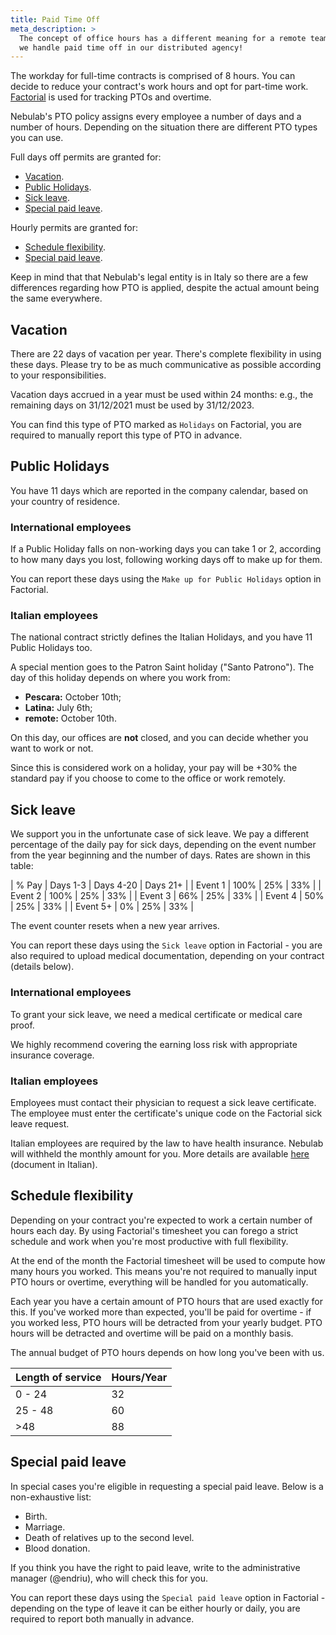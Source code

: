 ```yaml
---
title: Paid Time Off
meta_description: >
  The concept of office hours has a different meaning for a remote team such as Nebulab's. Learn how
  we handle paid time off in our distributed agency!
---
```


The workday for full-time contracts is comprised of 8 hours. You can decide to reduce your
contract's work hours and opt for part-time work. [Factorial](https://factorialhr.com/) is
used for tracking PTOs and overtime.

Nebulab's PTO policy assigns every employee a number of days and a number of hours. Depending
on the situation there are different PTO types you can use.

Full days off permits are granted for:

* [Vacation](#vacation).
* [Public Holidays](#public-holidays).
* [Sick leave](#sick-leave).
* [Special paid leave](#special-paid-leave).

Hourly permits are granted for:

* [Schedule flexibility](#schedule-flexibility).
* [Special paid leave](#special-paid-leave).

Keep in mind that that Nebulab's legal entity is in Italy so there are a few differences regarding
how PTO is applied, despite the actual amount being the same everywhere.

## Vacation

There are 22 days of vacation per year. There's complete flexibility in using these days. Please try
to be as much communicative as possible according to your responsibilities.

Vacation days accrued in a year must be used within 24 months: e.g., the remaining days on
31/12/2021 must be used by 31/12/2023.

You can find this type of PTO marked as `Holidays` on Factorial, you are required to manually report
this type of PTO in advance.

## Public Holidays

You have 11 days which are reported in the company calendar, based on your country of residence.

### International employees

If a Public Holiday falls on non-working days you can take 1 or 2, according to how many days you
lost, following working days off to make up for them.

You can report these days using the `Make up for Public Holidays` option in Factorial.

### Italian employees

The national contract strictly defines the Italian Holidays, and you have 11 Public Holidays too.

A special mention goes to the Patron Saint holiday ("Santo Patrono"). The day of this holiday
depends on where you work from:

- **Pescara:** October 10th;
- **Latina:** July 6th;
- **remote:** October 10th.

On this day, our offices are **not** closed, and you can decide whether you want to work or not.

Since this is considered work on a holiday, your pay will be +30% the standard pay if you choose
to come to the office or work remotely.

## Sick leave

We support you in the unfortunate case of sick leave. We pay a different percentage of the daily pay
for sick days, depending on the event number from the year beginning and the number of days.
Rates are shown in this table:

| % Pay | Days 1-3 | Days 4-20 | Days 21+ |
| Event 1 | 100% | 25% | 33% |
| Event 2 | 100% | 25% | 33% |
| Event 3 | 66% | 25% | 33% |
| Event 4 | 50% | 25% | 33% |
| Event 5+ | 0% | 25% | 33% |

The event counter resets when a new year arrives.

You can report these days using the `Sick leave` option in Factorial - you are also required to upload
medical documentation, depending on your contract (details below).

### International employees

To grant your sick leave, we need a medical certificate or medical care proof.

We highly recommend covering the earning loss risk with appropriate insurance coverage.

### Italian employees

Employees must contact their physician to request a sick leave certificate. The employee must
enter the certificate's unique code on the Factorial sick leave request.

Italian employees are required by the law to have health insurance. Nebulab will withheld the monthly
amount for you.
More details are available [here](https://docs.google.com/document/d/1g_joXaJ1klFvf10JfzlxMTapqV_p73micQj9N0SXAmo/)
(document in Italian).

## Schedule flexibility

Depending on your contract you're expected to work a certain number of hours each day. By using
Factorial's timesheet you can forego a strict schedule and work when you're most productive
with full flexibility.

At the end of the month the Factorial timesheet will be used to compute how many hours you worked.
This means you're not required to manually input PTO hours or overtime, everything will be handled
for you automatically.

Each year you have a certain amount of PTO hours that are used exactly for this. If you've worked
more than expected, you'll be paid for overtime - if you worked less, PTO hours will be detracted
from your yearly budget. PTO hours will be detracted and overtime will be paid on a monthly basis.

The annual budget of PTO hours depends on how long you've been with us.

| Length of service       | Hours/Year |
|-------------------------|------------|
| 0 - 24                  |    32      |
| 25 - 48                 |    60      |
| >48                     |    88      |

## Special paid leave

In special cases you're eligible in requesting a special paid leave. Below is a non-exhaustive list:

- Birth.
- Marriage.
- Death of relatives up to the second level.
- Blood donation.

If you think you have the right to paid leave, write to the administrative manager (@endriu), who
will check this for you.

You can report these days using the `Special paid leave` option in Factorial - depending on the type
of leave it can be either hourly or daily, you are required to report both manually in advance.
